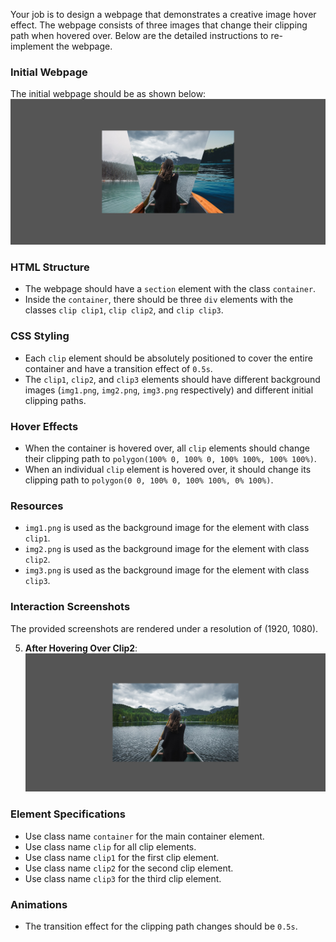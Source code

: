 
Your job is to design a webpage that demonstrates a creative image hover effect. The webpage consists of three images that change their clipping path when hovered over. Below are the detailed instructions to re-implement the webpage.

### Initial Webpage
The initial webpage should be as shown below:
![initial webpage](./_images/origin.png)

### HTML Structure
- The webpage should have a `section` element with the class `container`.
- Inside the `container`, there should be three `div` elements with the classes `clip clip1`, `clip clip2`, and `clip clip3`.

### CSS Styling
- Each `clip` element should be absolutely positioned to cover the entire container and have a transition effect of `0.5s`.
- The `clip1`, `clip2`, and `clip3` elements should have different background images (`img1.png`, `img2.png`, `img3.png` respectively) and different initial clipping paths.

### Hover Effects
- When the container is hovered over, all `clip` elements should change their clipping path to `polygon(100% 0, 100% 0, 100% 100%, 100% 100%)`.
- When an individual `clip` element is hovered over, it should change its clipping path to `polygon(0 0, 100% 0, 100% 100%, 0% 100%)`.

### Resources
- `img1.png` is used as the background image for the element with class `clip1`.
- `img2.png` is used as the background image for the element with class `clip2`.
- `img3.png` is used as the background image for the element with class `clip3`.

### Interaction Screenshots
The provided screenshots are rendered under a resolution of (1920, 1080).

5. **After Hovering Over Clip2**: ![after hovering over clip2](./_images/after_hover_clip2.png)

### Element Specifications
- Use class name `container` for the main container element.
- Use class name `clip` for all clip elements.
- Use class name `clip1` for the first clip element.
- Use class name `clip2` for the second clip element.
- Use class name `clip3` for the third clip element.

### Animations
- The transition effect for the clipping path changes should be `0.5s`.
